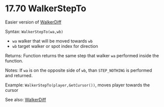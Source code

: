 # 17.70 WalkerStepTo 

Easier version of [WalkerDiff](/17-api-native-functions/1769-walkerdiff.md) 

Syntax: `WalkerStepTo(wa,wb)` 

* `wa` walker that will be moved towards `wb` 
* `wb` target walker or spot index for direction 

Returns: Function returns the same step that walker `wa` performed inside the function. 

Notes: If `wa` is on the opposite side of `wb`, than `STEP_NOTHING` is performed and returned. 

Example: `WalkerStepTo(player,GetCursor())`, moves player towards the cursor 

See also: [WalkerDiff](/17-api-native-functions/1769-walkerdiff.md)

